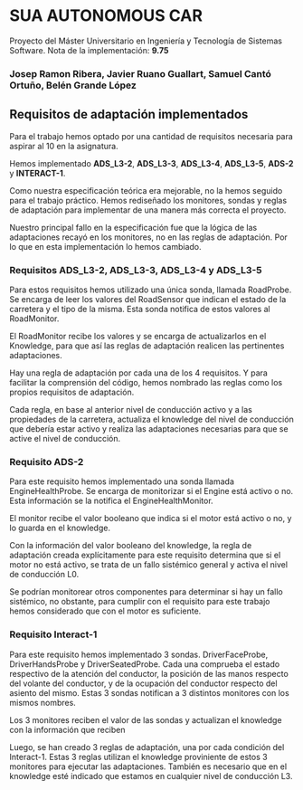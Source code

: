 # SUA AUTONOMOUS CAR

Proyecto del Máster Universitario en Ingeniería y Tecnología de Sistemas Software. Nota de la implementación: **9.75**

### Josep Ramon Ribera, Javier Ruano Guallart, Samuel Cantó Ortuño, Belén Grande López

## Requisitos de adaptación implementados

Para el trabajo hemos optado por una cantidad de requisitos necesaria para aspirar al 10 en la asignatura.

Hemos implementado **ADS_L3-2**, **ADS_L3-3**, **ADS_L3-4**, **ADS_L3-5**, **ADS-2** y **INTERACT-1**.

Como nuestra especificación teórica era mejorable, no la hemos seguido para el trabajo práctico. Hemos rediseñado los monitores, sondas y reglas de adaptación para implementar de una manera más correcta el proyecto.

Nuestro principal fallo en la especificación fue que la lógica de las adaptaciones recayó en los monitores, no en las reglas de adaptación. Por lo que en esta implementación lo hemos cambiado.

### Requisitos **ADS_L3-2**, **ADS_L3-3**, **ADS_L3-4** y **ADS_L3-5**

Para estos requisitos hemos utilizado una única sonda, llamada RoadProbe. Se encarga de leer los valores del RoadSensor que indican el estado de la carretera y el tipo de la misma. Esta sonda notifica de estos valores al RoadMonitor.

El RoadMonitor recibe los valores y se encarga de actualizarlos en el Knowledge, para que así las reglas de adaptación realicen las pertinentes adaptaciones.

Hay una regla de adaptación por cada una de los 4 requisitos. Y para facilitar la comprensión del código, hemos nombrado las reglas como los propios requisitos de adaptación.

Cada regla, en base al anterior nivel de conducción activo y a las propiedades de la carretera, actualiza el knowledge del nivel de conducción que debería estar activo y realiza las adaptaciones necesarias para que se active el nivel de conducción.

### Requisito **ADS-2**

Para este requisito hemos implementado una sonda llamada EngineHealthProbe. Se encarga de monitorizar si el Engine está activo o no. Esta información se la notifica el EngineHealthMonitor.

El monitor recibe el valor booleano que indica si el motor está activo o no, y lo guarda en el knowledge.

Con la información del valor booleano del knowledge, la regla de adaptación creada explícitamente para este requisito determina que si el motor no está activo, se trata de un fallo sistémico general y activa el nivel de conducción L0.

Se podrían monitorear otros componentes para determinar si hay un fallo sistémico, no obstante, para cumplir con el requisito para este trabajo hemos considerado que con el motor es suficiente.

### Requisito **Interact-1**

Para este requisito hemos implementado 3 sondas. DriverFaceProbe, DriverHandsProbe y DriverSeatedProbe. Cada una comprueba el estado respectivo de la atención del conductor, la posición de las manos respecto del volante del conductor, y de la ocupación del conductor respecto del asiento del mismo. Estas 3 sondas notifican a 3 distintos monitores con los mismos nombres.

Los 3 monitores reciben el valor de las sondas y actualizan el knowledge con la información que reciben

Luego, se han creado 3 reglas de adaptación, una por cada condición del Interact-1. Estas 3 reglas utilizan el knowledge proviniente de estos 3 monitores para ejecutar las adaptaciones. También es necesario que en el knowledge esté indicado que estamos en cualquier nivel de conducción L3.

